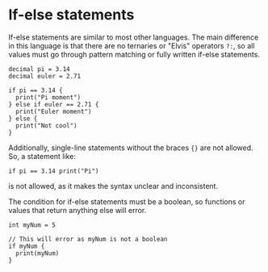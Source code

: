 # If-else statements

If-else statements are similar to most other languages. The main difference in this language is that there are no ternaries or "Elvis" operators `?:`, so all values must go through pattern matching or fully written if-else statements.

```
decimal pi = 3.14
decimal euler = 2.71

if pi == 3.14 {
  print("Pi moment")
} else if euler == 2.71 {
  print("Euler moment")
} else {
  print("Not cool")
}
```

Additionally, single-line statements without the braces `{}` are not allowed. So, a statement like:

```
if pi == 3.14 print("Pi")
```

is not allowed, as it makes the syntax unclear and inconsistent.

The condition for if-else statements must be a boolean, so functions or values that return anything else will error.

```
int myNum = 5

// This will error as myNum is not a boolean
if myNum {
  print(myNum)
}
```
